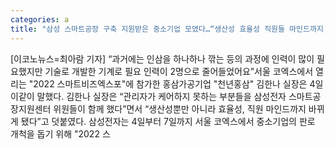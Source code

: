 ```yaml
---
categories: a
title: "삼성 스마트공장 구축 지원받은 중소기업 모였다…“생산성 효율성 직원들 마인드까지 바뀌었어요”"
---
```

[이코노뉴스=최아람 기자] “과거에는 인삼을 하나하나 깎는 등의 과정에 인력이 많이 필요했지만 기술로 개발한 기계로 필요 인력이 2명으로 줄어들었어요”서울 코엑스에서 열리는 "2022 스마트비즈엑스포"에 참가한 홍삼가공기업 "천년홍삼" 김한나 실장은 4일 이같이 말했다. 김한나 실장은 “관리자가 케어하지 못하는 부분들을 삼성전자 스마트공장지원센터 위원들이 함께 했다”면서 “생산성뿐만 아니라 효율성, 직원 마인드까지 바뀌게 됐다”고 덧붙였다. 삼성전자는 4일부터 7일까지 서울 코엑스에서 중소기업의 판로 개척을 돕기 위해 "2022 스